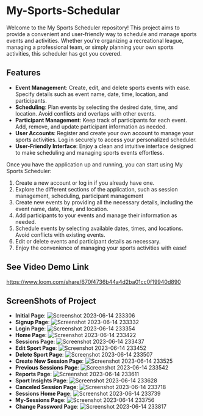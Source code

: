 # My-Sports-Schedular

Welcome to the My Sports Scheduler repository! This project aims to provide a convenient and user-friendly way to schedule and manage sports events and activities. Whether you're organizing a recreational league, managing a professional team, or simply planning your own sports activities, this scheduler has got you covered.

## Features

- **Event Management**: Create, edit, and delete sports events with ease. Specify details such as event name, date, time, location, and participants.
- **Scheduling**: Plan events by selecting the desired date, time, and location. Avoid conflicts and overlaps with other events.
- **Participant Management**: Keep track of participants for each event. Add, remove, and update participant information as needed.
- **User Accounts**: Register and create your own account to manage your sports activities. Log in securely to access your personalized scheduler.
- **User-Friendly Interface**: Enjoy a clean and intuitive interface designed to make scheduling and managing sports events effortless.

Once you have the application up and running, you can start using My Sports Scheduler:

1. Create a new account or log in if you already have one.
2. Explore the different sections of the application, such as session management, scheduling, participant management
3. Create new events by providing all the necessary details, including the event name, date, time, and location.
4. Add participants to your events and manage their information as needed.
5. Schedule events by selecting available dates, times, and locations. Avoid conflicts with existing events.
7. Edit or delete events and participant details as necessary.
8. Enjoy the convenience of managing your sports activities with ease!

## See Video Demo Link 
https://www.loom.com/share/670f4736b44a4d2ba01cc0f19940d890

## ScreenShots of Project

- **Initial Page**:
![Screenshot 2023-06-14 233306](https://github.com/shyamprakash123/My-Sports-Schedular/assets/106866225/0bf59c20-ef2a-461d-9fdf-8f1b624d26c0)
- **Signup Page**:
![Screenshot 2023-06-14 233332](https://github.com/shyamprakash123/My-Sports-Schedular/assets/106866225/cf51b00b-4c7e-4931-aa81-8be0dfd6e3ac)
- **Login Page**:
![Screenshot 2023-06-14 233354](https://github.com/shyamprakash123/My-Sports-Schedular/assets/106866225/2b903c88-1ad8-4c0b-9e77-cb67c810f2ec)
- **Home Page**:
![Screenshot 2023-06-14 233422](https://github.com/shyamprakash123/My-Sports-Schedular/assets/106866225/064ab4b6-3967-4b1f-af99-4a340874ce2a)
- **Sessions Page**:
![Screenshot 2023-06-14 233437](https://github.com/shyamprakash123/My-Sports-Schedular/assets/106866225/af1f263a-14b7-4686-a916-d69625217b58)
- **Edit Sport Page**:
![Screenshot 2023-06-14 233452](https://github.com/shyamprakash123/My-Sports-Schedular/assets/106866225/dec601ff-aa67-4633-bdba-82768688bd75)
- **Delete Sport Page**:
![Screenshot 2023-06-14 233507](https://github.com/shyamprakash123/My-Sports-Schedular/assets/106866225/39eb9bf7-b846-4133-87df-72eac961edf4)
- **Create New Session Page**:
![Screenshot 2023-06-14 233525](https://github.com/shyamprakash123/My-Sports-Schedular/assets/106866225/945c6488-6878-4863-8527-09a7b1e0a0ec)
- **Previous Sessions Page**:
![Screenshot 2023-06-14 233542](https://github.com/shyamprakash123/My-Sports-Schedular/assets/106866225/6daae31d-29b1-4f9c-afff-595913bf041c)
- **Reports Page**:
![Screenshot 2023-06-14 233611](https://github.com/shyamprakash123/My-Sports-Schedular/assets/106866225/887528a2-0386-498d-a2c7-c127a48d795e)
- **Sport Insights Page**:
![Screenshot 2023-06-14 233628](https://github.com/shyamprakash123/My-Sports-Schedular/assets/106866225/621a17bf-1f4c-4952-8464-6550865cec71)
- **Canceled Session Page**:
![Screenshot 2023-06-14 233718](https://github.com/shyamprakash123/My-Sports-Schedular/assets/106866225/0597ca1a-cba6-47f5-844b-ceff5afb3da9)
- **Sessions Home Page**:
![Screenshot 2023-06-14 233739](https://github.com/shyamprakash123/My-Sports-Schedular/assets/106866225/23424ea4-72fa-4b88-b20f-a10dba3083c5)
- **My-Sessions Page**:
![Screenshot 2023-06-14 233756](https://github.com/shyamprakash123/My-Sports-Schedular/assets/106866225/7934517a-3fd6-4053-8d30-6bae361b912b)
- **Change Password Page**:
![Screenshot 2023-06-14 233817](https://github.com/shyamprakash123/My-Sports-Schedular/assets/106866225/e65de10f-d0fc-449c-af8b-b625e65b3a3b)

